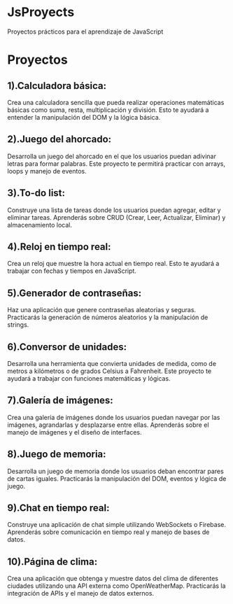 # JsProyects
Proyectos prácticos para el aprendizaje de JavaScript

# Proyectos

##  1).Calculadora básica:
Crea una calculadora sencilla que pueda realizar operaciones matemáticas básicas como suma, resta, multiplicación y división. Esto te ayudará a entender la manipulación del DOM y la lógica básica.

## 2).Juego del ahorcado:
Desarrolla un juego del ahorcado en el que los usuarios puedan adivinar letras para formar palabras. Este proyecto te permitirá practicar con arrays, loops y manejo de eventos.

## 3).To-do list: 
Construye una lista de tareas donde los usuarios puedan agregar, editar y eliminar tareas. Aprenderás sobre CRUD (Crear, Leer, Actualizar, Eliminar) y almacenamiento local.

## 4).Reloj en tiempo real: 
Crea un reloj que muestre la hora actual en tiempo real. Esto te ayudará a trabajar con fechas y tiempos en JavaScript.

## 5).Generador de contraseñas:
Haz una aplicación que genere contraseñas aleatorias y seguras. Practicarás la generación de números aleatorios y la manipulación de strings.

## 6).Conversor de unidades: 
Desarrolla una herramienta que convierta unidades de medida, como de metros a kilómetros o de grados Celsius a Fahrenheit. Este proyecto te ayudará a trabajar con funciones matemáticas y lógicas.

## 7).Galería de imágenes: 
Crea una galería de imágenes donde los usuarios puedan navegar por las imágenes, agrandarlas y desplazarse entre ellas. Aprenderás sobre el manejo de imágenes y el diseño de interfaces.

## 8).Juego de memoria: 
Desarrolla un juego de memoria donde los usuarios deban encontrar pares de cartas iguales. Practicarás la manipulación del DOM, eventos y lógica de juego.

## 9).Chat en tiempo real: 
Construye una aplicación de chat simple utilizando WebSockets o Firebase. Aprenderás sobre comunicación en tiempo real y manejo de bases de datos.

## 10).Página de clima: 
Crea una aplicación que obtenga y muestre datos del clima de diferentes ciudades utilizando una API externa como OpenWeatherMap. Practicarás la integración de APIs y el manejo de datos externos.
